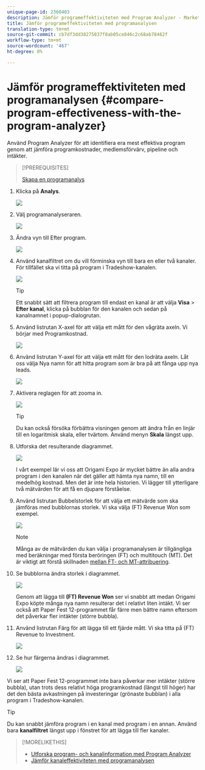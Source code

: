 ```yaml
---
unique-page-id: 2360403
description: Jämför programeffektiviteten med Program Analyzer - Marketo Docs - Produktdokumentation
title: Jämför programeffektiviteten med programanalysen
translation-type: tm+mt
source-git-commit: cb7df3dd38275837f8ab05ce846c2c68ab78462f
workflow-type: tm+mt
source-wordcount: '467'
ht-degree: 0%

---
```



# Jämför programeffektiviteten med programanalysen {#compare-program-effectiveness-with-the-program-analyzer}

Använd Program Analyzer för att identifiera era mest effektiva program genom att jämföra programkostnader, medlemsförvärv, pipeline och intäkter.

>[!PREREQUISITES]
>
>[Skapa en programanalys](/help/marketo/product-docs/reporting/revenue-cycle-analytics/program-analytics/create-a-program-analyzer.md)

1. Klicka på **Analys**.

   ![](assets/image2014-9-17-18-3a50-3a30.png)

1. Välj programanalyseraren.

   ![](assets/image2014-9-17-18-3a50-3a37.png)

1. Ändra vyn till Efter program.

   ![](assets/image2014-9-17-18-3a50-3a44.png)

1. Använd kanalfiltret om du vill förminska vyn till bara en eller två kanaler. För tillfället ska vi titta på program i Tradeshow-kanalen.

   ![](assets/image2014-9-17-18-3a51-3a2.png)

   >[!TIP]
   >
   >Ett snabbt sätt att filtrera program till endast en kanal är att välja **Visa** > **Efter kanal**, klicka på bubblan för den kanalen och sedan på kanalnamnet i popup-dialogrutan.

1. Använd listrutan X-axel för att välja ett mått för den vågräta axeln. Vi börjar med Programkostnad.

   ![](assets/image2014-9-17-18-3a52-3a16.png)

1. Använd listrutan Y-axel för att välja ett mått för den lodräta axeln. Låt oss välja Nya namn för att hitta program som är bra på att fånga upp nya leads.

   ![](assets/image2014-9-17-18-3a52-3a26.png)

1. Aktivera reglagen för att zooma in.

   ![](assets/image2014-9-17-18-3a53-3a9.png)

   >[!TIP]
   >
   >Du kan också försöka förbättra visningen genom att ändra från en linjär till en logaritmisk skala, eller tvärtom. Använd menyn **Skala** längst upp.

1. Utforska det resulterande diagrammet.

   ![](assets/image2014-9-17-18-3a53-3a49.png)

   I vårt exempel lär vi oss att Origami Expo är mycket bättre än alla andra program i den kanalen när det gäller att hämta nya namn, till en medelhög kostnad. Men det är inte hela historien. Vi lägger till ytterligare två mätvärden för att få en djupare förståelse.

1. Använd listrutan Bubbelstorlek för att välja ett mätvärde som ska jämföras med bubblornas storlek. Vi ska välja (FT) Revenue Won som exempel.

   ![](assets/image2014-9-17-18-3a54-3a25.png)

   >[!NOTE]
   >
   >Många av de mätvärden du kan välja i programanalysen är tillgängliga med beräkningar med första beröringen (FT) och multitouch (MT). Det är viktigt att förstå skillnaden [mellan FT- och MT-attribuering](/help/marketo/product-docs/reporting/revenue-cycle-analytics/revenue-tools/attribution/understanding-attribution.md).

1. Se bubblorna ändra storlek i diagrammet.

   ![](assets/image2014-9-17-18-3a54-3a57.png)

   Genom att lägga till **(FT) Revenue Won** ser vi snabbt att medan Origami Expo köpte många nya namn resulterar det i relativt liten intäkt. Vi ser också att Paper Fest 12-programmet får färre men bättre namn eftersom det påverkar fler intäkter (större bubbla).

1. Använd listrutan Färg för att lägga till ett fjärde mått. Vi ska titta på (FT) Revenue to Investment.

   ![](assets/image2014-9-17-18-3a55-3a33.png)

1. Se hur färgerna ändras i diagrammet.

   ![](assets/image2014-9-17-18-3a55-3a47.png)

Vi ser att Paper Fest 12-programmet inte bara påverkar mer intäkter (större bubbla), utan trots dess relativt höga programkostnad (längst till höger) har det den bästa avkastningen på investeringar (grönaste bubblan) i alla program i Tradeshow-kanalen.

>[!TIP]
>
>Du kan snabbt jämföra program i en kanal med program i en annan. Använd bara **kanalfiltret** längst upp i fönstret för att lägga till fler kanaler.

>[!MORELIKETHIS]
>
>* [Utforska program- och kanalinformation med Program Analyzer](/help/marketo/product-docs/reporting/revenue-cycle-analytics/program-analytics/explore-program-and-channel-details-with-the-program-analyzer.md)
>* [Jämför kanaleffektiviteten med programanalysen](/help/marketo/product-docs/reporting/revenue-cycle-analytics/program-analytics/compare-channel-effectiveness-with-the-program-analyzer.md)

